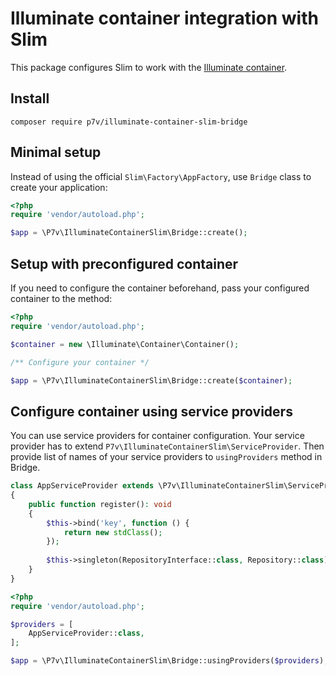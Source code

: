 # Illuminate container integration with Slim

This package configures Slim to work with the [Illuminate container](https://laravel.com/docs/container).

## Install

```
composer require p7v/illuminate-container-slim-bridge
```

## Minimal setup

Instead of using the official `Slim\Factory\AppFactory`, use `Bridge` class to create your application:

```php
<?php
require 'vendor/autoload.php';

$app = \P7v\IlluminateContainerSlim\Bridge::create();
```

## Setup with preconfigured container

If you need to configure the container beforehand, pass your configured container to the method:

```php
<?php
require 'vendor/autoload.php';

$container = new \Illuminate\Container\Container();

/** Configure your container */

$app = \P7v\IlluminateContainerSlim\Bridge::create($container);
```

## Configure container using service providers

You can use service providers for container configuration. Your service provider has to extend `P7v\IlluminateContainerSlim\ServiceProvider`. Then provide list of names of your service providers to `usingProviders` method in Bridge.

```php
class AppServiceProvider extends \P7v\IlluminateContainerSlim\ServiceProvider
{
    public function register(): void
    {
        $this->bind('key', function () {
            return new stdClass();
        });
        
        $this->singleton(RepositoryInterface::class, Repository::class);
    }
}
```

```php
<?php
require 'vendor/autoload.php';

$providers = [
    AppServiceProvider::class,
];

$app = \P7v\IlluminateContainerSlim\Bridge::usingProviders($providers);
```
